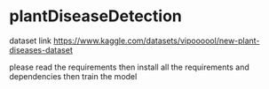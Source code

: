 # plantDiseaseDetection
dataset link
https://www.kaggle.com/datasets/vipoooool/new-plant-diseases-dataset


please read the requirements then install all the requirements and dependencies then train the model
